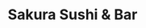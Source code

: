 ---
layout: place
title: "Sakura Sushi & Bar"
permalink: /texas/lakeway/sakura-sushi-bar.html
stateAbbr: TX
stateName: Texas
cityName: Lakeway
place_id: ChIJO2Nxd9s5W4YRF9D8gn141Ak
photos:
  - name: >-
      places/ChIJO2Nxd9s5W4YRF9D8gn141Ak/photos/AeeoHcKJF-6JvGb8V46tbzMZGvYjzRQmqsMrfqVjEN5NyQb2hJ_abHOMaxfCbEl8WAqzZUPG7IzVodKUyJSVXnlVzsYee5bZSJbBVzjuBaTcLu17HXSkO-dnLuPBUitNavRXmN-pzFbRt6KqWt8Nd27NBuPjNhwyarjHOmmJh2eKUe2r2sIuUpJC-EUIKT__7boorHA3524j9Y88uHc3-0pRWOTttRK-B2Suf0ZHk99l3U8keAD41N_MlBbtBMqN0xhYmSXdX8UYiHuEJOneGz1PONhWKGf3HlbFmw5n3tNs60xBXh5EGO8RkWVcIOHazinFOKYWQnTS-hUgJgG4BTwEDKhAIRzsuk-1kWaCqVXZpySRi5_mDn4yo9sIeGqOxvb7P4fp-krVsM3GLTcRxI54-eucd-We5d2JvaxYg7PaVpK6yQci
    widthPx: 4800
    heightPx: 2666
    authorAttributions:
      - displayName: hui jin
        uri: https://maps.google.com/maps/contrib/104607351841788502981
        photoUri: >-
          https://lh3.googleusercontent.com/a-/ALV-UjXCeM0XYWJxx6y-JF03kXXYWDx2IQojGJOpeh4f3FL8bErX51w=s100-p-k-no-mo
    flagContentUri: >-
      https://www.google.com/local/imagery/report/?cb_client=maps_api_places.places_api&image_key=!1e10!2sCIHM0ogKEICAgIDE-eW4owE&hl=en-US
    googleMapsUri: >-
      https://www.google.com/maps/place//data=!3m4!1e2!3m2!1sCIHM0ogKEICAgIDE-eW4owE!2e10!4m2!3m1!1s0x865b39db7771633b:0x9d4787d82fcd017
  - name: >-
      places/ChIJO2Nxd9s5W4YRF9D8gn141Ak/photos/AeeoHcJuKkrBCXxBvs3ibR9OvTCjXud8U_DAXCCF-GZaqdg4H48ZfyYbpZMlUlMk5EGH_0E-q7s-zA5fasT7I4sxa6FKY4Cnp90w2PVEybNzLMu3AQxu4D4ULoImJhmqo9YJdCdX2DfmnIqJQhsjj_cMrQFzwdoh6vbyTc9i-Yai3OfmLZeohd4cB51OAzqtllj1WyscAHv3XrHuPKa1xsQk9NZMyAbsXdm3liUA-H2XOX7FPwTof3znplz9-e9kNERzHWcuDOihfpkNLgIMD1hGKJETq1CIyP6Zxr6tgFZBcidI6XPSThtEGK3B8GpzZcWBIGN76QKrzltWYooblLM63JJamg5jwL5vmZAzhzelZmNGG3-vOQQzTpG7mza_5VIrILmK2pcEWeh3azkRspx78IM0HjLZFP2Fdwhr9eyceXcHZg
    widthPx: 4032
    heightPx: 2268
    authorAttributions:
      - displayName: Dave Black
        uri: https://maps.google.com/maps/contrib/107953426258838106394
        photoUri: >-
          https://lh3.googleusercontent.com/a-/ALV-UjVPBLkG4Wd55XxbFY9REynfKxZY6ymK4sJnMGDnKcHCh2FMgBiZ=s100-p-k-no-mo
    flagContentUri: >-
      https://www.google.com/local/imagery/report/?cb_client=maps_api_places.places_api&image_key=!1e10!2sCIHM0ogKEICAgIDRiYi7Mw&hl=en-US
    googleMapsUri: >-
      https://www.google.com/maps/place//data=!3m4!1e2!3m2!1sCIHM0ogKEICAgIDRiYi7Mw!2e10!4m2!3m1!1s0x865b39db7771633b:0x9d4787d82fcd017
  - name: >-
      places/ChIJO2Nxd9s5W4YRF9D8gn141Ak/photos/AeeoHcIiKkmeQROcoJkg9EOro1HHuL3LBFhVj7iU2e_wPG-exPX2dZFzm0aXkTdE7KfHChyooEbqJublqhbrLDxCkR-7STVltuxspmd_tgjwgxr4ebhKlsY1CdNP9sPq1H9WTDRo-yKhhFUWw-7kE8MAP8k_JrWA0AaMSNHzDapRwfqjO_6fbq_sFFpxhwfjcF741XqnRh34Uy2x-oIAs3hZXSgfyaAGPjLU52EwaPNjh4nx6brgtNJF4Iub1xWrnXxJvcP49u7I71rxfhoAx1DbHGqlbSmskmq5hnvQEsXMIIw75neAnC_V9VwzDWfHq3hX7N93UMDWWQDSIRCxnAJHs3YDg1je0CR0C94sTi0O2doWhXhMUF3hJo4kMvZfJE9VYSVeBhMHFPE7b0doSRF3bfzZJQhXivjzBlbhd9Ljl1HrgQ
    widthPx: 4032
    heightPx: 3024
    authorAttributions:
      - displayName: Anna Gibbs
        uri: https://maps.google.com/maps/contrib/113959730907883505082
        photoUri: >-
          https://lh3.googleusercontent.com/a/ACg8ocJRfElJ8nwwsU92dVMuCLwDM81fWgbyY3cbRvLms49KVnqhAw=s100-p-k-no-mo
    flagContentUri: >-
      https://www.google.com/local/imagery/report/?cb_client=maps_api_places.places_api&image_key=!1e10!2sCIHM0ogKEICAgID50fT_Ng&hl=en-US
    googleMapsUri: >-
      https://www.google.com/maps/place//data=!3m4!1e2!3m2!1sCIHM0ogKEICAgID50fT_Ng!2e10!4m2!3m1!1s0x865b39db7771633b:0x9d4787d82fcd017
  - name: >-
      places/ChIJO2Nxd9s5W4YRF9D8gn141Ak/photos/AeeoHcIVbyQmc3d9AJfINaWEpkFbTSDl0RhGRzAh8fLYTAlsU7XDeFPgQUpkArBiVCI07grfaEtd1WznLfemm2ya5kf8E2Za3dX-OiKQdLmkGSjEAhwfmYN_Da9vI90d9nyFUknZpk8lQqyawJblfA4YVTUpTojrsML_ZMocAykN0V9K5RvZpZg-p71nGUJTFXxMdF7qw5HVu8aEr5oq9VsGgJJnr8n2URJ5JzTjU7w_ZCrYEX6uSheCtSp-VgK6ERkCX4R94CZzbrS_8RFYk6AHPYOQHAU6V-bCsmUATKXvuShvBcc1qpW0N2Z5WdQ3WM7YGp6Cudgh3JeHiee9ZU2j09S35We1Wh464kGH-8ydtVnFEWYUCQ0g7jM-Iy9nyjS4n22ar_rjISszVo2nqKUc7S6thMx6m6kiXaibFt7vL2I
    widthPx: 4000
    heightPx: 1868
    authorAttributions:
      - displayName: Peacefulsoul
        uri: https://maps.google.com/maps/contrib/112969952056289546715
        photoUri: >-
          https://lh3.googleusercontent.com/a-/ALV-UjUTa5RmkGmc3sAVjBLGopZPGpxfltqWtvfoOjoD-xIru7wEpBXQ=s100-p-k-no-mo
    flagContentUri: >-
      https://www.google.com/local/imagery/report/?cb_client=maps_api_places.places_api&image_key=!1e10!2sCIHM0ogKEICAgIC_sOCRXw&hl=en-US
    googleMapsUri: >-
      https://www.google.com/maps/place//data=!3m4!1e2!3m2!1sCIHM0ogKEICAgIC_sOCRXw!2e10!4m2!3m1!1s0x865b39db7771633b:0x9d4787d82fcd017
  - name: >-
      places/ChIJO2Nxd9s5W4YRF9D8gn141Ak/photos/AeeoHcJUmoiqWtAp6lAcGVRDccdNmyAHfaSBlYgewextRGdOSxbQxVJVYfzF4q80HaN_8HMFBNzv8Ori2E3mzboCDKWnJ5zxfcEaKQaEyxtqQuTXQTtY_wzACPVvn1_lpZ6q7dJemLdKLL7nGK8X6lbBC8-rmWO7N-Y8qbznCm2T8BYIU0Bap-2j-m9zgGa1PZPqyBp9UTsDI6KRodfPujCy3N2jcaZoeS7r7-MIVHAAZTvuRLiXlJcXQRW5IQjHQdiUrzqkikKWGOdctzz12yon4OtI84ZEvlvF_sKYAVQ6cte2Hro_dUf196gEtjoZIHLGKrq1yi70zw46DwWmwXf0RrPzoEArI2qU0oaCdhfrQamVnNl6yZ834ZNTr52L8ZCy4pEeL62fpmx2KWjXAvTUBCVqHiN1jTuhF9zfOedJS-a8PPR9
    widthPx: 4032
    heightPx: 3024
    authorAttributions:
      - displayName: Jeff Stilwell
        uri: https://maps.google.com/maps/contrib/108314497537795232836
        photoUri: >-
          https://lh3.googleusercontent.com/a-/ALV-UjV1vX6rpZqt_9i-YXQ4AVBo6SKNyIFS_QRXgLqHHde8bM71uEVDgA=s100-p-k-no-mo
    flagContentUri: >-
      https://www.google.com/local/imagery/report/?cb_client=maps_api_places.places_api&image_key=!1e10!2sCIHM0ogKEICAgICK9bGvowE&hl=en-US
    googleMapsUri: >-
      https://www.google.com/maps/place//data=!3m4!1e2!3m2!1sCIHM0ogKEICAgICK9bGvowE!2e10!4m2!3m1!1s0x865b39db7771633b:0x9d4787d82fcd017
  - name: >-
      places/ChIJO2Nxd9s5W4YRF9D8gn141Ak/photos/AeeoHcKzDdKobVuNbY12vWIwx5-swG5oF75F15DJmvVEdHNC5EcbX5e4Ygb63f9G7eVxrwZYaAAGFoVAdjlTUzBP2CSNeMB4U3mRoPsBMPmy4XfRJavZq3uIWD1h7XwJen1qtqA7nTemhB8PzKYiM0xZa8Ms_UpNkf_2i6W1COu-yJhwRYaeuhwA1cJgT0Glp47aynGvfsG_Tc_hZey-SoS-gTvjc5YcoQAUW07vD1Kj7K3R_i8HxSfdK0rzZWPQd9hCJn1m5BAv3XxMXsc1R0CceNmeuaYdTlH7wfNcVK1OryAW-B-M3WYtW-gcZ1nbuwwucLqZ17Hx05m0UwmsQJgyi9ERWo2dT5z7Vd3V3WH8wyeyQWHyWvKBfPAzy1CdCURwcul0iuP_HeIiJcwSsGwHiPtD7Ws2IEM7RbPvD1n7C3pnU10s
    widthPx: 4032
    heightPx: 3024
    authorAttributions:
      - displayName: Rob Nelson (2TexansTrading)
        uri: https://maps.google.com/maps/contrib/105301251765889615363
        photoUri: >-
          https://lh3.googleusercontent.com/a-/ALV-UjXnjn-CLEGktbKCQnZYJ93TY1yQ72Q5evD1VDRpWAo718unmwENYw=s100-p-k-no-mo
    flagContentUri: >-
      https://www.google.com/local/imagery/report/?cb_client=maps_api_places.places_api&image_key=!1e10!2sCIHM0ogKEICAgICBpuXj-QE&hl=en-US
    googleMapsUri: >-
      https://www.google.com/maps/place//data=!3m4!1e2!3m2!1sCIHM0ogKEICAgICBpuXj-QE!2e10!4m2!3m1!1s0x865b39db7771633b:0x9d4787d82fcd017
  - name: >-
      places/ChIJO2Nxd9s5W4YRF9D8gn141Ak/photos/AeeoHcKn61kFgsjklrQp6vG1ph47RhMO5nET7wT7LT00nXV3t1vo--fL5o5Rcc4Nmj3oPdmkymvIOTpMsb5hJLetBMBCjBjCOUnJxxbOK2ttgqvzH9IoIzs6zM7k2odtmrI5yVJd1EBwJgXpeK90dfM1KLqgUHKcSujLFIqZz3ZSGIWBciDZiSiGnQXIvXvy1_UpWYucdiMBTwmPdTTCFn4_6vnUT5GPnMsD1loo74I2WVoeUMQDHyGSKXbvOXQauyhcyX1cTAXFJo9g58LLmbSW3rklM5rP-W61bn9YLSghcX6kKdiXXwpWqdsZcvpokTa30ITNKSOqv6uHUBJC5TjyXvAug0l_4jL1mtnp11rcEWsz3BA95rNR_5ms_lZ43qwkmoOd3yKzZe6k6FkTkZ7NoPBVwe2OZBvD4b-nudD9v9K3A8Ze
    widthPx: 2868
    heightPx: 2411
    authorAttributions:
      - displayName: Jeffrey Miller
        uri: https://maps.google.com/maps/contrib/117874113116516176264
        photoUri: >-
          https://lh3.googleusercontent.com/a/ACg8ocL_0ccanl7QQREe-aeTF-BmNaIEzIbhs3E4Q3RV3iRtjQhX-VI=s100-p-k-no-mo
    flagContentUri: >-
      https://www.google.com/local/imagery/report/?cb_client=maps_api_places.places_api&image_key=!1e10!2sCIHM0ogKEICAgICpxICumAE&hl=en-US
    googleMapsUri: >-
      https://www.google.com/maps/place//data=!3m4!1e2!3m2!1sCIHM0ogKEICAgICpxICumAE!2e10!4m2!3m1!1s0x865b39db7771633b:0x9d4787d82fcd017
  - name: >-
      places/ChIJO2Nxd9s5W4YRF9D8gn141Ak/photos/AeeoHcI1QepqwTY-KpdWXXy7auyYvZKEczfN1cgfEke1xeP7k20oILipXbyXPVFGzZwQmMko8twuXjBaUinXgpRICQesGX41cqeh0VArEPFPcgPi9p1Vwx-ZPjhAaWGHLujuTB7J1KaInRtY35ciPPCvu6YyHpioTOQ96KFbn0qKWNHX1Z7NBll2A9IAzSRAjtZwK9rH4void7E6bk4WQcXsIzhvHH9t5zrQbf2wYbdkEspcMErAmbx4YAuoSpMMIg-UqtVO3IfrJJkOtI7l6zbKclK2lHkYLsJcAobt3JPF9b9H-JGXpFy14-gf-9FCuB6gLlN0_DxW_BKjxftzhfMGb_iJ4ZXqiutKQaTF6j8J_0_n3uCveYlLi4vXfc07qzrNewYxz5YjX3ss5CU6tsrZ0txP-XuI1BZF1PGb-e5_M2byWA
    widthPx: 2644
    heightPx: 1983
    authorAttributions:
      - displayName: Anna Gibbs
        uri: https://maps.google.com/maps/contrib/113959730907883505082
        photoUri: >-
          https://lh3.googleusercontent.com/a/ACg8ocJRfElJ8nwwsU92dVMuCLwDM81fWgbyY3cbRvLms49KVnqhAw=s100-p-k-no-mo
    flagContentUri: >-
      https://www.google.com/local/imagery/report/?cb_client=maps_api_places.places_api&image_key=!1e10!2sCIHM0ogKEICAgID50YzAEw&hl=en-US
    googleMapsUri: >-
      https://www.google.com/maps/place//data=!3m4!1e2!3m2!1sCIHM0ogKEICAgID50YzAEw!2e10!4m2!3m1!1s0x865b39db7771633b:0x9d4787d82fcd017
  - name: >-
      places/ChIJO2Nxd9s5W4YRF9D8gn141Ak/photos/AeeoHcJ7lboyqVLUZ76LX84xCiIwgvLj45tFS8i0PekJbLHhRMlG9CcUO3vimT5cIcrRWxNQZEF8zp5g3qWozfmtpKkExt3lF2v2YyBPr_xR9QUWpLtd5QsD5GQm-KVgvKqU6TBm7avtuLxALbgVdSyW0Psw9Igz_Ost9ahgUO2OL5GOtCxXonTvd-wGWCMsxsOqp_BxI9hPX_d2o16Sx816Ff4M4vhTQUJn-EzDM685e13IS7B0cMJPX1ED7LU-tQWepDYj4E5NQflzFMDOCmPSgiS0HEiNSKTseyQFAnAfvYdHC_B1vpNt0hDYvFqrgsjc4NNsZnJTX9VTzEDLyAQQE1fLVg3ERrueHS8n9ZotL9d7kZK6sTJlP9YSLw6sB3Ve831S_UQqmNhfX6Q9leqFen8j8oqCmLhkcl47cp2QJe4bW4uL
    widthPx: 4032
    heightPx: 3024
    authorAttributions:
      - displayName: Nij Chawla
        uri: https://maps.google.com/maps/contrib/105938325874916974226
        photoUri: >-
          https://lh3.googleusercontent.com/a/ACg8ocLVqrxiOie9dP5NH9t1rti-DYn46EfHdMG7ypx2WwOfLjfp80bi=s100-p-k-no-mo
    flagContentUri: >-
      https://www.google.com/local/imagery/report/?cb_client=maps_api_places.places_api&image_key=!1e10!2sCIHM0ogKEICAgICT-6SYgwE&hl=en-US
    googleMapsUri: >-
      https://www.google.com/maps/place//data=!3m4!1e2!3m2!1sCIHM0ogKEICAgICT-6SYgwE!2e10!4m2!3m1!1s0x865b39db7771633b:0x9d4787d82fcd017
  - name: >-
      places/ChIJO2Nxd9s5W4YRF9D8gn141Ak/photos/AeeoHcKe1Ve5l3bA56Omuxmcn0rhEElLheXo__fE_LrXsrS8sLwXE1dJdCaaUmWa2adP8RIqfzzOCpcAyuVk8r3-t517UPBKDhg8-eaJoAGizjEHlOC3nEn1b09DsDmIqOL_57-LOWBf2G5-6Zfgu-o0xUcAY_2JNoMP02-6uDIvSdRrl7LooJTdujb7LnQh7Xmo_4dmPrU3Dm-8Mbhd95O7vanvfheSH4RwXxF2NdkIQmAfT0nqp6EapmRcCnANyWkyh6YslslQtPOERikBaX3wpsHggkPFNbo2wK8tOpwB077_f6I6Dlcsk0hb4st--zHLKW_y62ahDmk1IP573aQqt4nshoEIGYKNq8l-sZFb-AsvrEYoimdylZF4o829cIs13mYXLCjZtJ3yuGQx7DxN5H77Dn3TrqV8rTVtghYJeFPYke0w
    widthPx: 4032
    heightPx: 3024
    authorAttributions:
      - displayName: Valerie Lopez
        uri: https://maps.google.com/maps/contrib/105739114856260286516
        photoUri: >-
          https://lh3.googleusercontent.com/a-/ALV-UjWR-aBV8kAipWXFub0lhiAPNi8r5scBMefpuSYNGB8XVoOhvm0u4Q=s100-p-k-no-mo
    flagContentUri: >-
      https://www.google.com/local/imagery/report/?cb_client=maps_api_places.places_api&image_key=!1e10!2sCIHM0ogKEICAgID068-LkQE&hl=en-US
    googleMapsUri: >-
      https://www.google.com/maps/place//data=!3m4!1e2!3m2!1sCIHM0ogKEICAgID068-LkQE!2e10!4m2!3m1!1s0x865b39db7771633b:0x9d4787d82fcd017
address: '1945 Medical Dr #500, Lakeway, TX 78734, USA'
street: '1945 Medical Dr #500'
city: Lakeway
state: TX
zip: '78734'
country: USA
neighborhood: null
latitude: '30.347113'
longitude: '-97.967046'
accessibility_options:
  wheelchairAccessibleParking: true
  wheelchairAccessibleEntrance: true
  wheelchairAccessibleRestroom: true
  wheelchairAccessibleSeating: true
business_status: OPERATIONAL
name: Sakura Sushi & Bar
google_maps_links:
  directionsUri: >-
    https://www.google.com/maps/dir//''/data=!4m7!4m6!1m1!4e2!1m2!1m1!1s0x865b39db7771633b:0x9d4787d82fcd017!3e0
  placeUri: https://maps.google.com/?cid=708323521867862039
  writeAReviewUri: >-
    https://www.google.com/maps/place//data=!4m3!3m2!1s0x865b39db7771633b:0x9d4787d82fcd017!12e1
  reviewsUri: >-
    https://www.google.com/maps/place//data=!4m4!3m3!1s0x865b39db7771633b:0x9d4787d82fcd017!9m1!1b1
  photosUri: >-
    https://www.google.com/maps/place//data=!4m3!3m2!1s0x865b39db7771633b:0x9d4787d82fcd017!10e5
primary_type: Asian Restaurant
opening_hours:
  regular: null
  current: null
secondary_opening_hours:
  regular:
    weekdayDescriptions: null
    type: null
  current:
    weekdayDescriptions: null
    type: null
phone: (512) 263-0866
price_level: PRICE_LEVEL_MODERATE
price_range: $20 &ndash; $30
rating: '4.4'
rating_count: 539
website: https://www.sakurasushibarlakeway.com/
description: null
reviews: null
parking_options: null
payment_options: null
allow_dogs: null
curbside_pickup: null
delivery: null
dine_in: null
good_for_children: null
good_for_groups: null
good_for_sports: null
live_music: null
menu_for_children: null
outdoor_seating: null
reservable: null
restroom: null
serves_beer: null
serves_breakfast: null
serves_brunch: null
serves_cocktails: null
serves_coffee: null
serves_dinner: null
serves_dessert: null
serves_lunch: null
serves_vegetarian_food: null
serves_wine: null
takeout: null

---